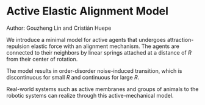 

# Active Elastic Alignment Model

Author: Gouzheng Lin and Cristián Huepe

We introduce a minimal model for active agents that undergoes attraction-repulsion elastic force with an alignment mechanism. The agents are connected to their neighbors by linear springs attached at a distance of $R$ from their center of rotation.

The model results in order-disorder noise-induced transition, which is discontinuous for small $R$ and continuous for large $R$.

Real-world systems such as active membranes and groups of animals to the robotic systems can realize through this active-mechanical model.
